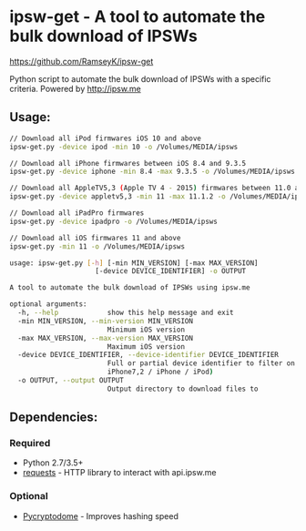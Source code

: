 # ipsw-get - A tool to automate the bulk download of IPSWs
https://github.com/RamseyK/ipsw-get


Python script to automate the bulk download of IPSWs with a specific criteria. Powered by http://ipsw.me

## Usage:

```bash
// Download all iPod firmwares iOS 10 and above
ipsw-get.py -device ipod -min 10 -o /Volumes/MEDIA/ipsws

// Download all iPhone firmwares between iOS 8.4 and 9.3.5
ipsw-get.py -device iphone -min 8.4 -max 9.3.5 -o /Volumes/MEDIA/ipsws

// Download all AppleTV5,3 (Apple TV 4 - 2015) firmwares between 11.0 and 11.1.2
ipsw-get.py -device appletv5,3 -min 11 -max 11.1.2 -o /Volumes/MEDIA/ipsws

// Download all iPadPro firmwares
ipsw-get.py -device ipadpro -o /Volumes/MEDIA/ipsws

// Download all iOS firmwares 11 and above
ipsw-get.py -min 11 -o /Volumes/MEDIA/ipsws

```


```bash
usage: ipsw-get.py [-h] [-min MIN_VERSION] [-max MAX_VERSION]
                     [-device DEVICE_IDENTIFIER] -o OUTPUT

A tool to automate the bulk download of IPSWs using ipsw.me

optional arguments:
  -h, --help            show this help message and exit
  -min MIN_VERSION, --min-version MIN_VERSION
                        Minimum iOS version
  -max MAX_VERSION, --max-version MAX_VERSION
                        Maximum iOS version
  -device DEVICE_IDENTIFIER, --device-identifier DEVICE_IDENTIFIER
                        Full or partial device identifier to filter on (eg.
                        iPhone7,2 / iPhone / iPod)
  -o OUTPUT, --output OUTPUT
                        Output directory to download files to
```

## Dependencies:

### Required

* Python 2.7/3.5+
* [requests](https://pypi.python.org/pypi/requests) - HTTP library to interact with api.ipsw.me

### Optional

* [Pycryptodome](https://pypi.python.org/pypi/pycryptodome) - Improves hashing speed

